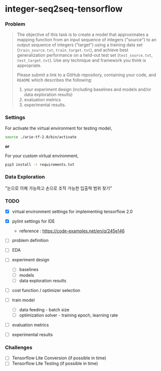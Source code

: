 # integer-seq2seq-tensorflow

### Problem

> The objective of this task is to create a model that approximates a mapping function from an input sequence of integers ("source") to an output sequence of integers ("target") using a training data set (`train_source.txt`, `train_target.txt`), and achieve best generalization performance on a held-out test set (`test_source.txt`, `test_target.txt`). Use any technique and framework you think is appropriate.
>
> Please submit a link to a GitHub repository, containing your code, and `README` which describes the following:
>
> 1. your experiment design (including baselines and models and/or data exploration results)
> 2. evaluation metrics
> 3. experimental results.



### Settings

For activate the virtual environment for testing model,

```bash
source ./arie-tf-2.0/bin/activate
```

***or***

For your custom virtual environment,

```bash
pip3 install -r requirements.txt
```



### Data Exploration

"눈으로 이해 가능하고 손으로 조작 가능한 입출력 범위 찾기"



### TODO 

- [x] virtual environment settings for implementing tensorflow 2.0
- [x] pylint settings for IDE
  - reference : https://code-examples.net/en/q/245e146
- [ ] problem definition 
- [ ] EDA
- [ ] experiment design
  - [ ] baselines
  - [ ] models
  - [ ] data exploration results
- [ ] cost function / optimizer selection
- [ ] train model
	- [ ] data feeding - batch size
	- [ ] optimization solver - training epoch, learning rate
- [ ] evaluation metrics
- [ ] experimental results



### Challenges

- [ ] Tensorflow Lite Conversion (if possible in time)
- [ ] Tensorflow Lite Testing (if possible in time)